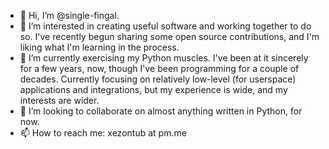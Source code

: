 - 👋 Hi, I’m @single-fingal.
- 👀 I’m interested in creating useful software and working together to do so. I've recently begun sharing some open source contributions, and I'm liking what I'm learning in the process.
- 🌱 I’m currently exercising my Python muscles. I've been at it sincerely for a few years, now, though I've been programming for a couple of decades. Currently focusing on relatively low-level (for userspace) applications and integrations, but my experience is wide, and my interests are wider.
- 💞️ I’m looking to collaborate on almost anything written in Python, for now.
- 📫 How to reach me: xezontub at pm.me

<!---
single-fingal/single-fingal is a ✨ special ✨ repository because its `README.md` (this file) appears on your GitHub profile.
You can click the Preview link to take a look at your changes.
--->
